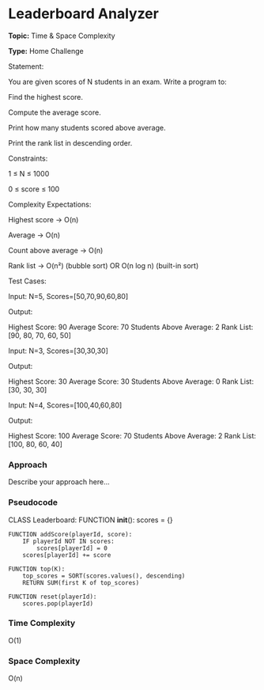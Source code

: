# Leaderboard Analyzer
**Topic:** Time & Space Complexity

**Type:** Home Challenge

Statement: 

 You are given scores of N students in an exam. Write a program to: 

Find the highest score. 

Compute the average score. 

Print how many students scored above average. 

Print the rank list in descending order. 

Constraints: 

 1 ≤ N ≤ 1000 

 0 ≤ score ≤ 100 

Complexity Expectations: 

Highest score → O(n) 

Average → O(n) 

Count above average → O(n) 

Rank list → O(n²) (bubble sort) OR O(n log n) (built-in sort) 

Test Cases: 

Input: N=5, Scores=[50,70,90,60,80] 

 Output: 

Highest Score: 90 
Average Score: 70 
Students Above Average: 2 
Rank List: [90, 80, 70, 60, 50] 
  

Input: N=3, Scores=[30,30,30] 

 Output: 

Highest Score: 30 
Average Score: 30 
Students Above Average: 0 
Rank List: [30, 30, 30] 
  

Input: N=4, Scores=[100,40,60,80] 

 Output: 

Highest Score: 100 
Average Score: 70 
Students Above Average: 2 
Rank List: [100, 80, 60, 40] 


### Approach
Describe your approach here...

### Pseudocode
CLASS Leaderboard:
    FUNCTION __init__():
        scores = {}

    FUNCTION addScore(playerId, score):
        IF playerId NOT IN scores:
            scores[playerId] = 0
        scores[playerId] += score

    FUNCTION top(K):
        top_scores = SORT(scores.values(), descending)
        RETURN SUM(first K of top_scores)

    FUNCTION reset(playerId):
        scores.pop(playerId)



### Time Complexity
O(1)

### Space Complexity
O(n)
